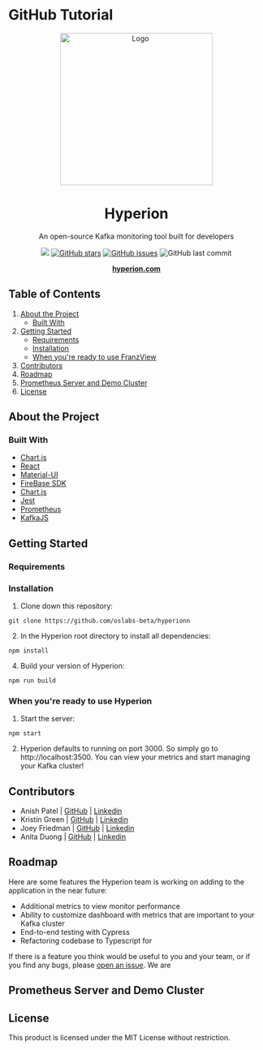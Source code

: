 # GitHub Tutorial
<div align="center">
  <a href="https://https://github.com/oslabs-beta/hyperionn">
    <img src="./assets/Hyperion.png" alt="Logo" height="300px" width="300px"/> 
  </a>
  <h1>Hyperion</h1>
  <p>An open-source Kafka monitoring tool built for developers<p>
  <a href="https://github.com/oslabs-beta/ksqljs"><img src="https://img.shields.io/badge/license-MIT-blue"/></a>
  <a href="https://github.com/oslabs-beta/ksqljs/stargazers"><img alt="GitHub stars" src="https://img.shields.io/github/stars/oslabs-beta/hyperionn"></a>
  <a href="https://github.com/oslabs-beta/ksqljs/issues"><img alt="GitHub issues" src="https://img.shields.io/github/issues/oslabs-beta/hyperionn"></a>
  <img alt="GitHub last commit" src="https://img.shields.io/github/last-commit/oslabs-beta/hyperionn">
  
  <a href=""><strong>hyperion.com</strong></a>
</div>

## Table of Contents

1. [About the Project](#about-the-project)
   - [Built With](#built-with)
1. [Getting Started](#getting-started)
   - [Requirements](#requirements)
   - [Installation](#installation)
   - [When you're ready to use FranzView](#when-youre-ready-to-use-Hyperion)
1. [Contributors](#contributors)
1. [Roadmap](#roadmap)
1. [Prometheus Server and Demo Cluster](#prometheus-server-and-demo-cluster)
1. [License](#license)

## About the Project

<!-- FranzView is an open-source web application to help small teams with monitoring and management of Apache Kafka clusters. With FranzView you can monitor key metrics related to broker and topic performance and take actions around them. Through the UI you are able to:

- Monitor key performance metrics in real time by broker or topic and diagnose any issues through different views
- Create and delete topics within a cluster
- Reassign partition replicas to support with load balancing, change replication factor for a topic, and solve for underreplication issues

These features are supported by a GraphQL API for improved performance, for abstraction of PromQL queries, and is easily extendable based on the nuances of your cluster. -->

### Built With

- [Chart.js](https://www.chartjs.org/)
- [React](https://reactjs.org/)
- [Material-UI](https://mui.com/)
- [FireBase SDK](https://firebase.google.com/docs/auth)
- [Chart.js](https://www.chartjs.org/docs/latest/)
- [Jest](https://jestjs.io/)
- [Prometheus](https://prometheus.io/)
- [KafkaJS](https://kafka.js.org/)

## Getting Started

### Requirements

<!-- Before starting setup you'll need to take the following steps:

- Have node installed. FranzView is tested to work on Node 14+.
- If you'd like to use our demo cluster, make sure you have Docker Desktop and Docker Compose installed and then check the [demo instructions](#prometheus-server-and-demo-cluster).
- Set up [JMX exporter](https://github.com/prometheus/jmx_exporter) on your cluster. You can find the configuration files and a copy of the JMX exporter jar file in the `configs/jmx_exporter` folder in this repo.
  1. If you're starting your Kafka cluster from the CLI you can set up JMX exporter following these commands:
  ```
  export KAFKA_OPTS='-javaagent:{PATH_TO_JMX_EXPORTER}/jmx-exporter.jar={PORT}:{PATH_TO_JMX_EXPORTER_KAFKA.yml}/kafka.yml'
  ```
  2. Launch or restart your broker as you normally would.
- Have a Prometheus metric server set up with targets setup for each of your brokers. You should use the `prometheus.template.yml` as a template.

Please check the docker-compose files in this repo as examples or to spin up a demo cluster. -->

### Installation

1. Clone down this repository:

```
git clone https://github.com/oslabs-beta/hyperionn
```

2. In the Hyperion root directory to install all dependencies:

```
npm install
```

4. Build your version of Hyperion:

```
npm run build
```

### When you're ready to use Hyperion

1. Start the server:

```
npm start
```

2. Hyperion defaults to running on port 3000. So simply go to http://localhost:3500. You can view your metrics and start managing your Kafka cluster!

## Contributors

- Anish Patel | [GitHub](https://github.com/justanotherguyonline) | [Linkedin](https://www.linkedin.com/in/anish-patel-759545123/)
- Kristin Green | [GitHub](https://github.com/kngreen) | [Linkedin](https://www.linkedin.com/in/kristin-green-101902a4/)
- Joey Friedman | [GitHub](https://github.com/fried-jo) | [Linkedin](https://www.linkedin.com/in/joseph-friedman-803803149/)
- Anita Duong | [GitHub](https://github.com/anitaduong98) | [Linkedin](https://www.linkedin.com/in/anita-duong/)


## Roadmap

Here are some features the Hyperion team is working on adding to the application in the near future:

- Additional metrics to view monitor performance
- Ability to customize dashboard with metrics that are important to your Kafka cluster
- End-to-end testing with Cypress
- Refactoring codebase to Typescript for 

If there is a feature you think would be useful to you and your team, or if you find any bugs, please [open an issue](https://github.com/oslabs-beta/hyperionn/issues). We are 

## Prometheus Server and Demo Cluster

<!-- We have a few different docker-compose files depending on your needs.

- If you just need a Kafka cluster (this will spin up a cluster with one zookeeper instance and three brokers ([localhost:9092](localhost:9092), [localhost:9093](localhost:9093), [localhost:9094](localhost:9094)):
  ```
  docker-compose -f docker-compose-kafka-only.yml up -d
  ```
- If you just need a Prometheus server:
  1. Create a `prometheus.yml` file from the template `prometheus.template.yml`
  1. Save it in the `configs/prometheus` folder
  1. Run the following command to spin up a Prometheus server running at http://localhost:9090:
  ```
  docker-compose -f docker-compose-prom-only.yml up -d
  ```
- If you just need want to spin up a Prometheus server + Kafka Cluster.:
  1. We already have a Prometheus config set up, so don't worry about it!
  1. Run the following command to spin up a Prometheus server running at http://localhost:9090 and 3 brokers ([localhost:9092](localhost:9092), [localhost:9093](localhost:9093), [localhost:9094](localhost:9094)):
  ```
  docker-compose -f docker-compose-kafka-prom.yml up -d
  ``` -->

## License

This product is licensed under the MIT License without restriction.





